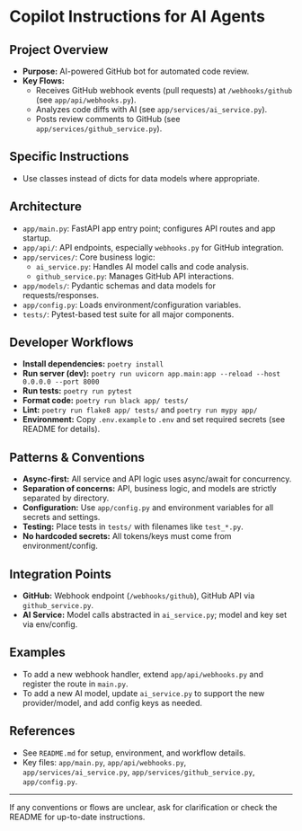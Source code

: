 # Copilot Instructions for AI Agents

## Project Overview
- **Purpose:** AI-powered GitHub bot for automated code review.
- **Key Flows:**
  - Receives GitHub webhook events (pull requests) at `/webhooks/github` (see `app/api/webhooks.py`).
  - Analyzes code diffs with AI (see `app/services/ai_service.py`).
  - Posts review comments to GitHub (see `app/services/github_service.py`).

## Specific Instructions
- Use classes instead of dicts for data models where appropriate.

## Architecture
- `app/main.py`: FastAPI app entry point; configures API routes and app startup.
- `app/api/`: API endpoints, especially `webhooks.py` for GitHub integration.
- `app/services/`: Core business logic:
    - `ai_service.py`: Handles AI model calls and code analysis.
    - `github_service.py`: Manages GitHub API interactions.
- `app/models/`: Pydantic schemas and data models for requests/responses.
- `app/config.py`: Loads environment/configuration variables.
- `tests/`: Pytest-based test suite for all major components.

## Developer Workflows
- **Install dependencies:** `poetry install`
- **Run server (dev):** `poetry run uvicorn app.main:app --reload --host 0.0.0.0 --port 8000`
- **Run tests:** `poetry run pytest`
- **Format code:** `poetry run black app/ tests/`
- **Lint:** `poetry run flake8 app/ tests/` and `poetry run mypy app/`
- **Environment:** Copy `.env.example` to `.env` and set required secrets (see README for details).

## Patterns & Conventions
- **Async-first:** All service and API logic uses async/await for concurrency.
- **Separation of concerns:** API, business logic, and models are strictly separated by directory.
- **Configuration:** Use `app/config.py` and environment variables for all secrets and settings.
- **Testing:** Place tests in `tests/` with filenames like `test_*.py`.
- **No hardcoded secrets:** All tokens/keys must come from environment/config.

## Integration Points
- **GitHub:** Webhook endpoint (`/webhooks/github`), GitHub API via `github_service.py`.
- **AI Service:** Model calls abstracted in `ai_service.py`; model and key set via env/config.

## Examples
- To add a new webhook handler, extend `app/api/webhooks.py` and register the route in `main.py`.
- To add a new AI model, update `ai_service.py` to support the new provider/model, and add config keys as needed.

## References
- See `README.md` for setup, environment, and workflow details.
- Key files: `app/main.py`, `app/api/webhooks.py`, `app/services/ai_service.py`, `app/services/github_service.py`, `app/config.py`.

---

If any conventions or flows are unclear, ask for clarification or check the README for up-to-date instructions.
